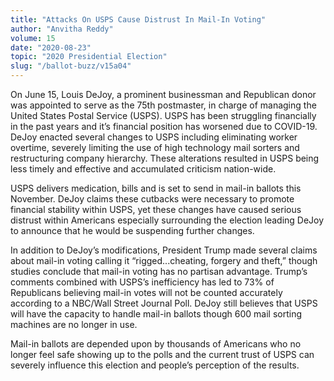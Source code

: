 ```yaml
---
title: "Attacks On USPS Cause Distrust In Mail-In Voting"
author: "Anvitha Reddy"
volume: 15
date: "2020-08-23"
topic: "2020 Presidential Election"
slug: "/ballot-buzz/v15a04"
---
```


On June 15, Louis DeJoy, a prominent businessman and Republican donor was appointed to serve as the 75th postmaster, in charge of managing the United States Postal Service (USPS). USPS has been struggling financially in the past years and it’s financial position has worsened due to COVID-19. DeJoy enacted several changes to USPS including eliminating worker overtime, severely limiting the use of high technology mail sorters and restructuring company hierarchy. These alterations resulted in USPS being less timely and effective and accumulated criticism nation-wide.

USPS delivers medication, bills and is set to send in mail-in ballots this November. DeJoy claims these cutbacks were necessary to promote financial stability within USPS, yet these changes have caused serious distrust within Americans especially surrounding the election leading DeJoy to announce that he would be suspending further changes.

In addition to DeJoy’s modifications, President Trump made several claims about mail-in voting calling it “rigged...cheating, forgery and theft,” though studies conclude that mail-in voting has no partisan advantage. Trump’s comments combined with USPS’s inefficiency has led to 73% of Republicans believing mail-in votes will not be counted accurately according to a NBC/Wall Street Journal Poll. DeJoy still believes that USPS will have the capacity to handle mail-in ballots though 600 mail sorting machines are no longer in use.

Mail-in ballots are depended upon by thousands of Americans who no longer feel safe showing up to the polls and the current trust of USPS can severely influence this election and people’s perception of the results.